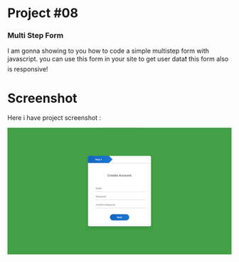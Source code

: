 # Project #08

### Multi Step Form
I am gonna showing to you how to code a simple multistep form with javascript. you can use this form in your site to get user data❗️
this form also is responsive!

# Screenshot
Here i have project screenshot :

![screenshot](result.png)
